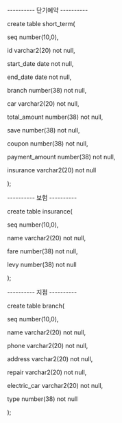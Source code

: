 ---------- 단기예약 ---------- 



create table short_term(

  seq number(10,0),

  id varchar2(20) not null,

  start_date date not null,

  end_date  date not null,

  branch number(38) not null,

  car  varchar2(20) not null,

  total_amount number(38) not null,

  save number(38) not null,

  coupon number(38) not null,

  payment_amount number(38) not null,

  insurance varchar2(20) not null

  );

  

 ---------- 보험 ---------- 

 

  create table insurance(

  seq number(10,0),

  name varchar2(20) not null,

  fare number(38) not null,

  levy number(38) not null

  );

  

---------- 지점 ---------- 



  create table branch(

  seq number(10,0),

  name varchar2(20) not null,

  phone  varchar2(20) not null,

  address varchar2(20) not null,

  repair varchar2(20) not null,

  electric_car  varchar2(20) not null,

  type  number(38) not null

  );

  